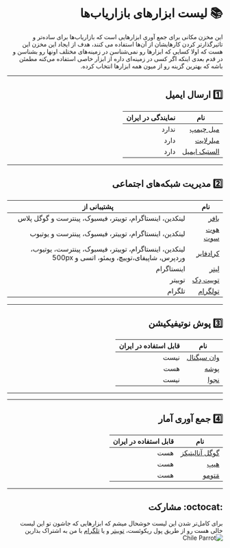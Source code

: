 <div dir="rtl">

# :books: لیست ابزارهای بازاریاب‌ها

این مخزن مکانی برای جمع آوری ابزارهایی است که بازاریاب‌ها برای ساده‌تر و تاثیرگذارتر کردن کارهایشان از آن‌ها استفاده می ‌کنند، هدف از ایجاد این مخزن این هست که اولا کسایی که ابزارها رو نمی‌شناسن در زمینه‌های مختلف اونها رو بشناسن و در قدم بعدی اینکه اگر کسی در زمینه‌ای داره از ابزار خاصی استفاده می‌کنه مطمئن باشه که بهترین گزینه رو از میون همه ابزارها انتخاب کرده.


***

##  :one: ارسال ایمیل
نام | نمایندگی در ایران
---|---
[میل چیمپ](https://mailchimp.com/)|ندارد
[میلرلایت](https://www.mailerlite.com/)|دارد
[الستیک ایمیل](https://elasticemail.com/)|دارد


***

##  :two: مدیریت شبکه‌های اجتماعی
نام | پشتیبانی از
---|---
[بافر](https://buffer.com/) | لینکدین، اینستاگرام، توییتر، فیسبوک، پینترست و گوگل پلاس
[هوت سوت](https://hootsuite.com) | لینکدین، اینستاگرام، توییتر، فیسبوک، پینترست و یوتیوب 
[کرادفایر](https://crowdfireapp.com) | لینکدین، اینستاگرام، توییتر، فیسبوک، پینترست، یوتیوب، وردپرس، شاپیفای،توییچ، ویمئو، اتسی و 500px 
[لِیتِر](https://later.com/) | اینستاگرام
[توییت دِک](http://tweetdeck.twitter.com/) | توییتر
[تولگرام](http://www.toolgram.ir/) | تلگرام

***
##  :three: پوش نوتیفیکیشن
نام | قابل استفاده در ایران
---|---
[وان سیگنال](https://onesignal.com/) | نیست
[پوشه](pushe.co) | هست
[نجوا](http://www.najva.com/) | نیست

***
***
##  :four: جمع آوری آمار
نام | قابل استفاده در ایران
---|---
[گوگل آنالیتیکز](http://analytics.google.com/) | هست
[هیپ](https://heapanalytics.com/) | هست
[مَتومو](https://matomo.org/) | هست

***


## :octocat: مشارکت

برای کامل‌تر شدن این لیست خوشحال میشم که ابزارهایی که جاشون تو این لیست خالی هست رو از طریق پول ریکوئست، [توییتر](https://twitter.com/baradaranam) و یا [تلگرام](https://t.me/baradaranam) با من به اشتراک بذارین   ![Chile Parrot](http://countryparrots.com/parrots/chile-parrot.gif)


</div>
